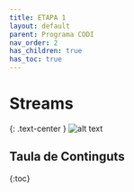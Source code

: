 ```yaml
---
title: ETAPA 1
layout: default
parent: Programa CODI
nav_order: 2
has_children: true
has_toc: true
---
```



# Streams
{: .text-center }
![alt text](../assets/imatges/javaStreams.png)

## Taula de Continguts
{:toc}
